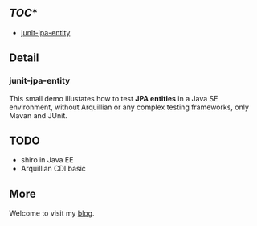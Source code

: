## *TOC**

- [junit-jpa-entity](#junit_jpa_entity)

## Detail

<span id="junit_jpa_entity"/>

### junit-jpa-entity

This small demo illustates how to test **JPA entities** in a Java SE environment, without Arquillian or any complex testing frameworks, only Mavan and JUnit.

## TODO

- shiro in Java EE
- Arquillian CDI basic

## More

Welcome to visit my [blog](https://www.cnblogs.com/holyloop/).